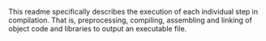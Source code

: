 This readme specifically describes the execution of each individual step in compilation. That is, preprocessing, compiling, assembling and linking of object code and libraries to output an executable file. 
